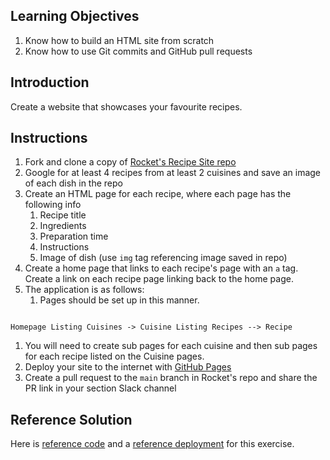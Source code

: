 ## Learning Objectives

1. Know how to build an HTML site from scratch
1. Know how to use Git commits and GitHub pull requests

## Introduction

Create a website that showcases your favourite recipes.

## Instructions

1. Fork and clone a copy of [Rocket's Recipe Site repo](https://github.com/rocketacademy/recipe-site-bootcamp)​
1. Google for at least 4 recipes from at least 2 cuisines and save an image of each dish in the repo
1. Create an HTML page for each recipe, where each page has the following info
   1. Recipe title
   1. Ingredients
   1. Preparation time
   1. Instructions
   1. Image of dish (use `img` tag referencing image saved in repo)
1. Create a home page that links to each recipe's page with an `a` tag. Create a link on each recipe page linking back to the home page.
1. The application is as follows:
   1. Pages should be set up in this manner.

<Code language="javascript">
Homepage Listing Cuisines -> Cuisine Listing Recipes --> Recipe
</Code>

1. You will need to create sub pages for each cuisine and then sub pages for each recipe listed on the Cuisine pages.
1. Deploy your site to the internet with [GitHub Pages](https://docs.github.com/en/pages/getting-started-with-github-pages/configuring-a-publishing-source-for-your-github-pages-site)​
1. Create a pull request to the `main` branch in Rocket's repo and share the PR link in your section Slack channel

## Reference Solution

Here is [reference code](https://github.com/rocketacademy/recipe-site-bootcamp/tree/solution) and a [reference deployment](https://rocketacademy.github.io/recipe-site-bootcamp/) for this exercise.
